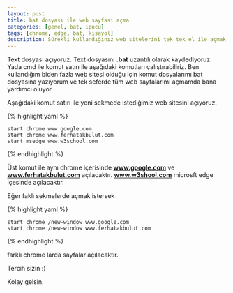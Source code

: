 ```yaml
---
layout: post
title: bat dosyası ile web sayfası açma
categories: [genel, bat, ipucu]
tags: [chrome, edge, bat, kısayol]
description: Sürekli kullandığınız web sitelerini tek tek el ile açmak yerine bat dosyası ile tek seferde çalıştırabilirsiniz.
---
```



Text dosyası açıyoruz. Text dosyasını **.bat** uzantılı olarak kaydediyoruz.
Yada cmd ile komut satırı ile aşağıdaki komutları çalıştırabiliriz.
Ben kullandığım biden fazla web sitesi olduğu için komut dosyalarımı bat dosyasına yazıyorum ve tek seferde tüm web sayfalarımı
açmamda bana yardımcı oluyor.

Aşağıdaki komut satırı ile yeni sekmede istediğimiz web sitesini açıyoruz.

{% highlight yaml %}

    start chrome www.google.com
    start chrome www.ferhatakbulut.com
    start msedge www.w3school.com

{% endhighlight %}

Üst komut ile aynı chrome içerisinde **www.google.com** ve **www.ferhatakbulut.com** açılacaktır. **www.w3shool.com** microsft edge içesinde açılacaktır.

Eğer faklı sekmelerde açmak istersek

{% highlight yaml %}

    start chrome /new-window www.google.com
    start chrome /new-window www.ferhatakbulut.com

{% endhighlight %}

farklı chrome larda sayfalar açılacaktır.

Tercih sizin :)

Kolay gelsin.

